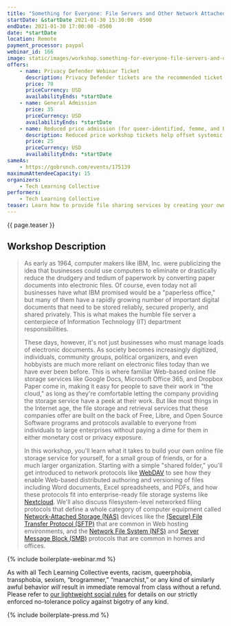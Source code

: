 ```yaml
---
title: "Something for Everyone: File Servers and Other Network Attached Storage"
startDate: &startDate 2021-01-30 15:30:00 -0500
endDate: 2021-01-30 17:00:00 -0500
date: *startDate
location: Remote
payment_processor: paypal
webinar_id: 166
image: static/images/workshop.something-for-everyone-file-servers-and-other-network-attached-storage.rectangle.jpg
offers:
    - name: Privacy Defender Webinar Ticket
      description: Privacy Defender tickets are the recommended ticket type for those who can afford to help fund the digital security and online privacy advocacy communities with their financial resources, are attending the workshop with the support of their employers or other backers, or have other resources available to them. Purchasing tickets at this level makes it possible for us to offer reduced price tickets to those in need.
      price: 70
      priceCurrency: USD
      availabilityEnds: *startDate
    - name: General Admission
      price: 35
      priceCurrency: USD
      availabilityEnds: *startDate
    - name: Reduced price admission (for queer-identified, femme, and BIPOC people)
      description: Reduced price workshop tickets help offset systemic biases prevalent in society and in the technology sector especially.
      price: 25
      priceCurrency: USD
      availabilityEnds: *startDate
sameAs:
    - https://gobrunch.com/events/175139
maximumAttendeeCapacity: 15
organizers:
    - Tech Learning Collective
performers:
    - Tech Learning Collective
teaser: Learn how to provide file sharing services by creating your own networked file server so that your family, friends, or colleagues have a private place to save, share, and work on documents or photos together. Maintaining the humble file server is among the most fundamental Information Technology (IT) department tasks in businesses or organizations big and small because most other activities revolve around document storage and retrieval. In this workshop, you'll be introduced to numerous free and open technologies such as Nextcloud that can replace more familiar Web-based online file storage services like Google Docs, along with many of the file sharing protocols integral to Network Attached Storage (NAS) devices used in today's enterprises, like NFS, SMB, and WebDAV.
---
```


{{ page.teaser }}

## Workshop Description

> As early as 1964, computer makers like IBM, Inc. were publicizing the idea that businesses could use computers to eliminate or drastically reduce the drudgery and tedium of paperwork by converting paper documents into electronic files. Of course, even today not all businesses have what IBM promised would be a "paperless office," but many of them have a rapidly growing number of important digital documents that need to be stored reliably, secured properly, and shared privately. This is what makes the humble file server a centerpiece of Information Technology (IT) department responsibilities.
>
> These days, however, it's not just businesses who must manage loads of electronic documents. As society becomes increasingly digitized, individuals, community groups, political organizers, and even hobbyists are much more reliant on electronic files today than we have ever been before. This is where familiar Web-based online file storage services like Google Docs, Microsoft Office 365, and Dropbox Paper come in, making it easy for people to save their work in "the cloud," as long as they're comfortable letting the company providing the storage service have a peek at their work. But like most things in the Internet age, the file storage and retrieval services that these companies offer are built on the back of Free, Libre, and Open Source Software programs and protocols available to everyone from individuals to large enterprises without paying a dime for them in either monetary cost or privacy exposure.
>
> In this workshop, you'll learn what it takes to build your own online file storage service for yourself, for a small group of friends, or for a much larger organization. Starting with a simple "shared folder," you'll get introduced to network protocols like [WebDAV](https://en.wikipedia.org/wiki/WebDAV) to see how they enable Web-based distributed authoring and versioning of files including Word documents, Excel spreadsheets, and PDFs, and how these protocols fit into enterprise-ready file storage systems like [Nextcloud](https://nextcloud.com/). We'll also discuss filesystem-level networked filing protocols that define a whole category of computer equipment called [Network-Attached Storage (NAS)](https://en.wikipedia.org/wiki/Network-attached_storage) devices like the [(Secure) File Transfer Protocol (SFTP)](https://en.wikipedia.org/wiki/SSH_File_Transfer_Protocol) that are common in Web hosting environments, and the [Network File System (NFS)](https://en.wikipedia.org/wiki/Network_File_System_%28protocol%29) and [Server Message Block (SMB)](https://en.wikipedia.org/wiki/Server_Message_Block) protocols that are common in homes and offices.

{% include boilerplate-webinar.md %}

As with all Tech Learning Collective events, racism, queerphobia, transphobia, sexism, &ldquo;brogrammer,&rdquo; &ldquo;manarchist,&rdquo; or any kind of similarly awful behavior *will* result in immediate removal from class without a refund. Please refer to [our lightweight social rules](https://github.com/AnarchoTechNYC/meta/wiki/Social-rules) for details on our strictly enforced no-tolerance policy against bigotry of any kind.

{% include boilerplate-press.md %}
